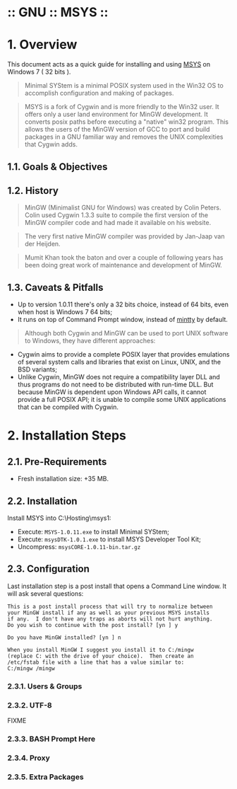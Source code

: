 :: GNU :: MSYS ::
=================

# 1. Overview

This document acts as a quick guide for installing and using [MSYS](http://www.mingw.org/wiki/MSYS) on Windows 7 ( 32 bits ).

> Minimal SYStem is a minimal POSIX system used in the Win32 OS to accomplish configuration and making of packages.

> MSYS is a fork of Cygwin and is more friendly to the Win32 user.  It offers only a user land environment for MinGW development.  It converts posix paths before executing a "native" win32 program.  This allows the users of the MinGW version of GCC to port and build packages in a GNU familiar way and removes the UNIX complexities that Cygwin adds.

## 1.1. Goals & Objectives

## 1.2. History

> MinGW (Minimalist GNU for Windows) was created by Colin Peters. Colin used Cygwin 1.3.3 suite to compile the first version of the MinGW compiler code and had made it available on his website.

> The very first native MinGW compiler was provided by Jan-Jaap van der Heijden.

> Mumit Khan took the baton and over a couple of following years has been doing great work of maintenance and development of MinGW.

## 1.3. Caveats & Pitfalls

- Up to version 1.0.11 there's only a 32 bits choice, instead of 64 bits, even when host is Windows 7 64 bits;
- It runs on top of Command Prompt window, instead of [mintty](https://code.google.com/p/mintty/) by default.

> Although both Cygwin and MinGW can be used to port UNIX software to Windows, they have different approaches:

- Cygwin aims to provide a complete POSIX layer that provides emulations of several system calls and libraries that exist on Linux, UNIX, and the BSD variants;
- Unlike Cygwin, MinGW does not require a compatibility layer DLL and thus programs do not need to be distributed with run-time DLL. But because MinGW is dependent upon Windows API calls, it cannot provide a full POSIX API; it is unable to compile some UNIX applications that can be compiled with Cygwin.

# 2. Installation Steps

## 2.1. Pre-Requirements

- Fresh installation size: +35 MB.

## 2.2. Installation

Install MSYS into C:\Hosting\msys1\:

- Execute: ```MSYS-1.0.11.exe``` to install Minimal SYStem;
- Execute: ```msysDTK-1.0.1.exe``` to install MSYS Developer Tool Kit;
- Uncompress: ```msysCORE-1.0.11-bin.tar.gz```

## 2.3. Configuration

Last installation step is a post install that opens a Command Line window. It will ask several questions:

```
This is a post install process that will try to normalize between
your MinGW install if any as well as your previous MSYS installs
if any.  I don't have any traps as aborts will not hurt anything.
Do you wish to continue with the post install? [yn ] y

Do you have MinGW installed? [yn ] n

When you install MinGW I suggest you install it to C:/mingw
(replace C: with the drive of your choice).  Then create an
/etc/fstab file with a line that has a value similar to:
C:/mingw /mingw
```

### 2.3.1. Users & Groups

### 2.3.2. UTF-8

FIXME

### 2.3.3. BASH Prompt Here

### 2.3.4. Proxy

### 2.3.5. Extra Packages
